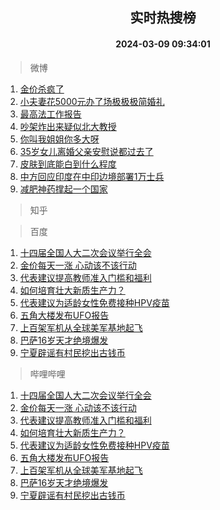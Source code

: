 <div align="center"><h2>实时热搜榜</h2><h4>2024-03-09 09:34:01</h4></div>

> 微博  

1. [金价杀疯了](https://s.weibo.com/weibo?q=%23%E9%87%91%E4%BB%B7%E6%9D%80%E7%96%AF%E4%BA%86%23&t=31&band_rank=1&Refer=top)<br />
2. [小夫妻花5000元办了场极极极简婚礼](https://s.weibo.com/weibo?q=%23%E5%B0%8F%E5%A4%AB%E5%A6%BB%E8%8A%B15000%E5%85%83%E5%8A%9E%E4%BA%86%E5%9C%BA%E6%9E%81%E6%9E%81%E6%9E%81%E7%AE%80%E5%A9%9A%E7%A4%BC%23&t=31&band_rank=2&Refer=top)<br />
3. [最高法工作报告](https://s.weibo.com/weibo?q=%23%E6%9C%80%E9%AB%98%E6%B3%95%E5%B7%A5%E4%BD%9C%E6%8A%A5%E5%91%8A%23&t=31&band_rank=3&Refer=top)<br />
4. [吵架炸出来疑似北大教授](https://s.weibo.com/weibo?q=%E5%90%B5%E6%9E%B6%E7%82%B8%E5%87%BA%E6%9D%A5%E7%96%91%E4%BC%BC%E5%8C%97%E5%A4%A7%E6%95%99%E6%8E%88&t=31&band_rank=4&Refer=top)<br />
5. [你叫我姐姐你多大呀](https://s.weibo.com/weibo?q=%23%E4%BD%A0%E5%8F%AB%E6%88%91%E5%A7%90%E5%A7%90%E4%BD%A0%E5%A4%9A%E5%A4%A7%E5%91%80%23&t=31&band_rank=5&Refer=top)<br />
6. [35岁女儿离婚父亲安慰说都过去了](https://s.weibo.com/weibo?q=%2335%E5%B2%81%E5%A5%B3%E5%84%BF%E7%A6%BB%E5%A9%9A%E7%88%B6%E4%BA%B2%E5%AE%89%E6%85%B0%E8%AF%B4%E9%83%BD%E8%BF%87%E5%8E%BB%E4%BA%86%23&t=31&band_rank=6&Refer=top)<br />
7. [皮肤到底能白到什么程度](https://s.weibo.com/weibo?q=%E7%9A%AE%E8%82%A4%E5%88%B0%E5%BA%95%E8%83%BD%E7%99%BD%E5%88%B0%E4%BB%80%E4%B9%88%E7%A8%8B%E5%BA%A6&t=31&band_rank=7&Refer=top)<br />
8. [中方回应印度在中印边境部署1万士兵](https://s.weibo.com/weibo?q=%23%E4%B8%AD%E6%96%B9%E5%9B%9E%E5%BA%94%E5%8D%B0%E5%BA%A6%E5%9C%A8%E4%B8%AD%E5%8D%B0%E8%BE%B9%E5%A2%83%E9%83%A8%E7%BD%B21%E4%B8%87%E5%A3%AB%E5%85%B5%23&t=31&band_rank=8&Refer=top)<br />
9. [减肥神药撑起一个国家](https://s.weibo.com/weibo?q=%23%E5%87%8F%E8%82%A5%E7%A5%9E%E8%8D%AF%E6%92%91%E8%B5%B7%E4%B8%80%E4%B8%AA%E5%9B%BD%E5%AE%B6%23&t=31&band_rank=9&Refer=top)<br />

> 知乎  


> 百度  

1. [十四届全国人大二次会议举行全会](https://www.baidu.com/s?wd=%E5%8D%81%E5%9B%9B%E5%B1%8A%E5%85%A8%E5%9B%BD%E4%BA%BA%E5%A4%A7%E4%BA%8C%E6%AC%A1%E4%BC%9A%E8%AE%AE%E4%B8%BE%E8%A1%8C%E5%85%A8%E4%BC%9A&sa=fyb_news&rsv_dl=fyb_news)<br />
2. [金价每天一涨 心动该不该行动](https://www.baidu.com/s?wd=%E9%87%91%E4%BB%B7%E6%AF%8F%E5%A4%A9%E4%B8%80%E6%B6%A8+%E5%BF%83%E5%8A%A8%E8%AF%A5%E4%B8%8D%E8%AF%A5%E8%A1%8C%E5%8A%A8&sa=fyb_news&rsv_dl=fyb_news)<br />
3. [代表建议提高教师准入门槛和福利](https://www.baidu.com/s?wd=%E4%BB%A3%E8%A1%A8%E5%BB%BA%E8%AE%AE%E6%8F%90%E9%AB%98%E6%95%99%E5%B8%88%E5%87%86%E5%85%A5%E9%97%A8%E6%A7%9B%E5%92%8C%E7%A6%8F%E5%88%A9&sa=fyb_news&rsv_dl=fyb_news)<br />
4. [如何培育壮大新质生产力？](https://www.baidu.com/s?wd=%E5%A6%82%E4%BD%95%E5%9F%B9%E8%82%B2%E5%A3%AE%E5%A4%A7%E6%96%B0%E8%B4%A8%E7%94%9F%E4%BA%A7%E5%8A%9B%EF%BC%9F&sa=fyb_news&rsv_dl=fyb_news)<br />
5. [代表建议为适龄女性免费接种HPV疫苗](https://www.baidu.com/s?wd=%E4%BB%A3%E8%A1%A8%E5%BB%BA%E8%AE%AE%E4%B8%BA%E9%80%82%E9%BE%84%E5%A5%B3%E6%80%A7%E5%85%8D%E8%B4%B9%E6%8E%A5%E7%A7%8DHPV%E7%96%AB%E8%8B%97&sa=fyb_news&rsv_dl=fyb_news)<br />
6. [五角大楼发布UFO报告](https://www.baidu.com/s?wd=%E4%BA%94%E8%A7%92%E5%A4%A7%E6%A5%BC%E5%8F%91%E5%B8%83UFO%E6%8A%A5%E5%91%8A&sa=fyb_news&rsv_dl=fyb_news)<br />
7. [上百架军机从全球美军基地起飞](https://www.baidu.com/s?wd=%E4%B8%8A%E7%99%BE%E6%9E%B6%E5%86%9B%E6%9C%BA%E4%BB%8E%E5%85%A8%E7%90%83%E7%BE%8E%E5%86%9B%E5%9F%BA%E5%9C%B0%E8%B5%B7%E9%A3%9E&sa=fyb_news&rsv_dl=fyb_news)<br />
8. [巴萨16岁天才绝境爆发](https://www.baidu.com/s?wd=%E5%B7%B4%E8%90%A816%E5%B2%81%E5%A4%A9%E6%89%8D%E7%BB%9D%E5%A2%83%E7%88%86%E5%8F%91&sa=fyb_news&rsv_dl=fyb_news)<br />
9. [宁夏辟谣有村民挖出古钱币](https://www.baidu.com/s?wd=%E5%AE%81%E5%A4%8F%E8%BE%9F%E8%B0%A3%E6%9C%89%E6%9D%91%E6%B0%91%E6%8C%96%E5%87%BA%E5%8F%A4%E9%92%B1%E5%B8%81&sa=fyb_news&rsv_dl=fyb_news)<br />

> 哔哩哔哩  

1. [十四届全国人大二次会议举行全会](https://www.baidu.com/s?wd=%E5%8D%81%E5%9B%9B%E5%B1%8A%E5%85%A8%E5%9B%BD%E4%BA%BA%E5%A4%A7%E4%BA%8C%E6%AC%A1%E4%BC%9A%E8%AE%AE%E4%B8%BE%E8%A1%8C%E5%85%A8%E4%BC%9A&sa=fyb_news&rsv_dl=fyb_news)<br />
2. [金价每天一涨 心动该不该行动](https://www.baidu.com/s?wd=%E9%87%91%E4%BB%B7%E6%AF%8F%E5%A4%A9%E4%B8%80%E6%B6%A8+%E5%BF%83%E5%8A%A8%E8%AF%A5%E4%B8%8D%E8%AF%A5%E8%A1%8C%E5%8A%A8&sa=fyb_news&rsv_dl=fyb_news)<br />
3. [代表建议提高教师准入门槛和福利](https://www.baidu.com/s?wd=%E4%BB%A3%E8%A1%A8%E5%BB%BA%E8%AE%AE%E6%8F%90%E9%AB%98%E6%95%99%E5%B8%88%E5%87%86%E5%85%A5%E9%97%A8%E6%A7%9B%E5%92%8C%E7%A6%8F%E5%88%A9&sa=fyb_news&rsv_dl=fyb_news)<br />
4. [如何培育壮大新质生产力？](https://www.baidu.com/s?wd=%E5%A6%82%E4%BD%95%E5%9F%B9%E8%82%B2%E5%A3%AE%E5%A4%A7%E6%96%B0%E8%B4%A8%E7%94%9F%E4%BA%A7%E5%8A%9B%EF%BC%9F&sa=fyb_news&rsv_dl=fyb_news)<br />
5. [代表建议为适龄女性免费接种HPV疫苗](https://www.baidu.com/s?wd=%E4%BB%A3%E8%A1%A8%E5%BB%BA%E8%AE%AE%E4%B8%BA%E9%80%82%E9%BE%84%E5%A5%B3%E6%80%A7%E5%85%8D%E8%B4%B9%E6%8E%A5%E7%A7%8DHPV%E7%96%AB%E8%8B%97&sa=fyb_news&rsv_dl=fyb_news)<br />
6. [五角大楼发布UFO报告](https://www.baidu.com/s?wd=%E4%BA%94%E8%A7%92%E5%A4%A7%E6%A5%BC%E5%8F%91%E5%B8%83UFO%E6%8A%A5%E5%91%8A&sa=fyb_news&rsv_dl=fyb_news)<br />
7. [上百架军机从全球美军基地起飞](https://www.baidu.com/s?wd=%E4%B8%8A%E7%99%BE%E6%9E%B6%E5%86%9B%E6%9C%BA%E4%BB%8E%E5%85%A8%E7%90%83%E7%BE%8E%E5%86%9B%E5%9F%BA%E5%9C%B0%E8%B5%B7%E9%A3%9E&sa=fyb_news&rsv_dl=fyb_news)<br />
8. [巴萨16岁天才绝境爆发](https://www.baidu.com/s?wd=%E5%B7%B4%E8%90%A816%E5%B2%81%E5%A4%A9%E6%89%8D%E7%BB%9D%E5%A2%83%E7%88%86%E5%8F%91&sa=fyb_news&rsv_dl=fyb_news)<br />
9. [宁夏辟谣有村民挖出古钱币](https://www.baidu.com/s?wd=%E5%AE%81%E5%A4%8F%E8%BE%9F%E8%B0%A3%E6%9C%89%E6%9D%91%E6%B0%91%E6%8C%96%E5%87%BA%E5%8F%A4%E9%92%B1%E5%B8%81&sa=fyb_news&rsv_dl=fyb_news)<br />
